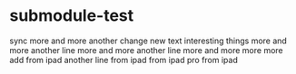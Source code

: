 # submodule-test

sync
more and more
another change
new text
interesting things
more and more
another line
more and more
another line
more and more
more 
more 
add from ipad
another line from ipad
from ipad pro
from ipad
